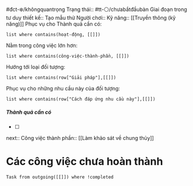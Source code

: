 #đct-❄️/khôngquantrọng
Trạng thái:: #tt-⚪/chưabắtđầubàn
Giai đoạn trong tư duy thiết kế:: Tạo mẫu thử
Người chơi::
Kỹ năng:: [[Truyền thông (kỹ năng)]]
Phục vụ cho Thành quả cần có:
```dataview
list where contains(hoạt-động, [[]])
```
Nằm trong công việc lớn hơn:
```dataview
list where contains(công-việc-thành-phần, [[]])
```
Hướng tới loại đối tượng:
```dataview
list where contains(row["Giải pháp"],[[]])
```
Phục vụ cho những nhu cầu này của đối tượng:
```dataview
list where contains(row["Cách đáp ứng nhu cầu này"],[[]])
```

##### Thành quả cần có
- [ ] 
next::
Công việc thành phần:: [[Làm khảo sát về chung thủy]] 

# Các công việc chưa hoàn thành
```dataview
Task from outgoing([[]]) where !completed
```



